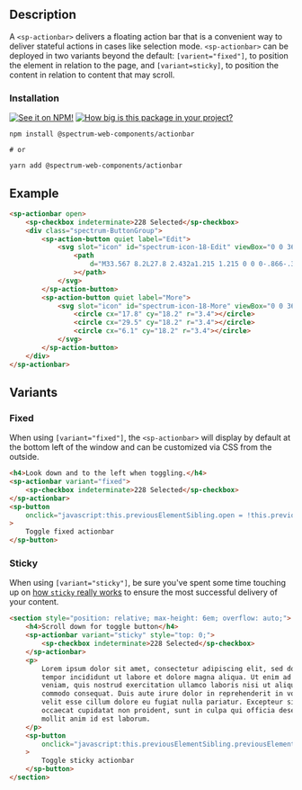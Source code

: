 ## Description

A `<sp-actionbar>` delivers a floating action bar that is a convenient way to deliver stateful actions in cases like selection mode. `<sp-actionbar>` can be deployed in two variants beyond the default: `[varient="fixed"]`, to position the element in relation to the page, and `[variant=sticky]`, to position the content in relation to content that may scroll.

### Installation

[![See it on NPM!](https://img.shields.io/npm/v/@spectrum-web-components/actionbar?style=for-the-badge)](https://www.npmjs.com/package/@spectrum-web-components/actionbar)
[![How big is this package in your project?](https://img.shields.io/bundlephobia/minzip/@spectrum-web-components/actionbar?style=for-the-badge)](https://bundlephobia.com/result?p=@spectrum-web-components/actionbar)

```
npm install @spectrum-web-components/actionbar

# or

yarn add @spectrum-web-components/actionbar
```

## Example

```html
<sp-actionbar open>
    <sp-checkbox indeterminate>228 Selected</sp-checkbox>
    <div class="spectrum-ButtonGroup">
        <sp-action-button quiet label="Edit">
            <svg slot="icon" id="spectrum-icon-18-Edit" viewBox="0 0 36 36">
                <path
                    d="M33.567 8.2L27.8 2.432a1.215 1.215 0 0 0-.866-.353H26.9a1.371 1.371 0 0 0-.927.406L5.084 23.372a.99.99 0 0 0-.251.422L2.055 33.1c-.114.377.459.851.783.851a.251.251 0 0 0 .062-.007c.276-.063 7.866-2.344 9.311-2.778a.972.972 0 0 0 .414-.249l20.888-20.889a1.372 1.372 0 0 0 .4-.883 1.221 1.221 0 0 0-.346-.945zM11.4 29.316c-2.161.649-4.862 1.465-6.729 2.022l2.009-6.73z"
                ></path>
            </svg>
        </sp-action-button>
        <sp-action-button quiet label="More">
            <svg slot="icon" id="spectrum-icon-18-More" viewBox="0 0 36 36">
                <circle cx="17.8" cy="18.2" r="3.4"></circle>
                <circle cx="29.5" cy="18.2" r="3.4"></circle>
                <circle cx="6.1" cy="18.2" r="3.4"></circle>
            </svg>
        </sp-action-button>
    </div>
</sp-actionbar>
```

## Variants

### Fixed

When using `[variant="fixed"]`, the `<sp-actionbar>` will display by default at the bottom left of the window and can be customized via CSS from the outside.

```html
<h4>Look down and to the left when toggling.</h4>
<sp-actionbar variant="fixed">
    <sp-checkbox indeterminate>228 Selected</sp-checkbox>
</sp-actionbar>
<sp-button
    onclick="javascript:this.previousElementSibling.open = !this.previousElementSibling.open;"
>
    Toggle fixed actionbar
</sp-button>
```

### Sticky

When using `[variant="sticky"]`, be sure you've spent some time touching up on [how `sticky` really works](https://medium.com/@elad/css-position-sticky-how-it-really-works-54cd01dc2d46) to ensure the most successful delivery of your content.

```html
<section style="position: relative; max-height: 6em; overflow: auto;">
    <h4>Scroll down for toggle button</h4>
    <sp-actionbar variant="sticky" style="top: 0;">
        <sp-checkbox indeterminate>228 Selected</sp-checkbox>
    </sp-actionbar>
    <p>
        Lorem ipsum dolor sit amet, consectetur adipiscing elit, sed do eiusmod
        tempor incididunt ut labore et dolore magna aliqua. Ut enim ad minim
        veniam, quis nostrud exercitation ullamco laboris nisi ut aliquip ex ea
        commodo consequat. Duis aute irure dolor in reprehenderit in voluptate
        velit esse cillum dolore eu fugiat nulla pariatur. Excepteur sint
        occaecat cupidatat non proident, sunt in culpa qui officia deserunt
        mollit anim id est laborum.
    </p>
    <sp-button
        onclick="javascript:this.previousElementSibling.previousElementSibling.open = !this.previousElementSibling.previousElementSibling.open;"
    >
        Toggle sticky actionbar
    </sp-button>
</section>
```
